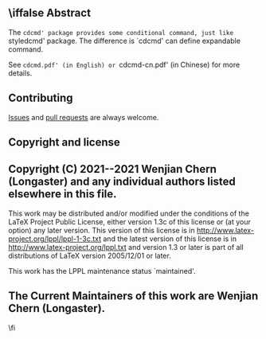 \iffalse
Abstract
----
The `cdcmd' package provides some conditional command, just like `styledcmd'
package. The difference is `cdcmd' can define expandable command.

See `cdcmd.pdf' (in English) or `cdcmd-cn.pdf' (in Chinese) for more details.

Contributing
----
[Issues](https://github.com/Sophanatprime/cdcmd/issues) and
[pull requests](https://github.com/Sophanatprime/cdcmd/pulls)
are always welcome.

Copyright and license
----
Copyright (C) 2021--2021
Wenjian Chern (Longaster) and any individual authors listed elsewhere in this file.
--------------------------------------------------------------------------

This work may be distributed and/or modified under the
conditions of the LaTeX Project Public License, either
version 1.3c of this license or (at your option) any later
version. This version of this license is in
   http://www.latex-project.org/lppl/lppl-1-3c.txt
and the latest version of this license is in
   http://www.latex-project.org/lppl.txt
and version 1.3 or later is part of all distributions of
LaTeX version 2005/12/01 or later.

This work has the LPPL maintenance status `maintained'.

The Current Maintainers of this work are Wenjian Chern (Longaster).
--------------------------------------------------------------------------
\fi
